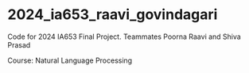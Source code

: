 # 2024_ia653_raavi_govindagari

Code for 2024 IA653 Final Project. Teammates Poorna Raavi and Shiva Prasad

Course: Natural Language Processing
